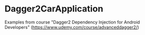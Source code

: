 # Dagger2CarApplication
Examples from course "Dagger2 Dependency Injection for Android Developers" (https://www.udemy.com/course/advanceddagger2/)
